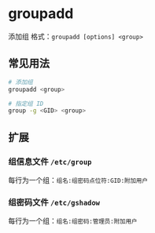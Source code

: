 # groupadd

添加组
格式：`groupadd [options] <group>`

## 常见用法
```bash
# 添加组
groupadd <group>

# 指定组 ID
group -g <GID> <group>
```

## 扩展
### 组信息文件 `/etc/group`
每行为一个组：`组名:组密码点位符:GID:附加用户`
### 组密码文件 `/etc/gshadow`
每行为一个组：`组名:组密码:管理员:附加用户`